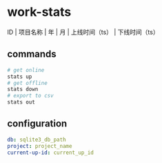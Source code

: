 # work-stats

ID | 项目名称 | 年 | 月 | 上线时间（ts） | 下线时间（ts）

## commands
```sh
# get online
stats up
# get offline
stats down
# export to csv
stats out
```

## configuration
```yaml
db: sqlite3_db_path
project: project_name
current-up-id: current_up_id
```

